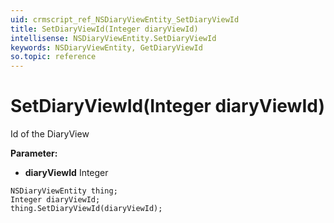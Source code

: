 ```yaml
---
uid: crmscript_ref_NSDiaryViewEntity_SetDiaryViewId
title: SetDiaryViewId(Integer diaryViewId)
intellisense: NSDiaryViewEntity.SetDiaryViewId
keywords: NSDiaryViewEntity, GetDiaryViewId
so.topic: reference
---
```


# SetDiaryViewId(Integer diaryViewId)

Id of the DiaryView

**Parameter:** 
 - **diaryViewId** Integer

```crmscript
NSDiaryViewEntity thing;
Integer diaryViewId;
thing.SetDiaryViewId(diaryViewId);
```

